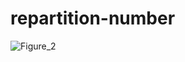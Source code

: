 # repartition-number
![Figure_2](https://user-images.githubusercontent.com/49163010/96412575-43a37900-11e2-11eb-95c0-abe1b3a578f1.png)
